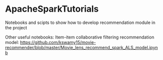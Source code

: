 # ApacheSparkTutorials
Notebooks and scipts to show how to develop recommendation module in the project



Other useful notebooks:
Item-item collaborative filtering recommendation model:
https://github.com/kswamy15/movie-recommender/blob/master/Movie_lens_recommend_spark_ALS_model.ipynb
